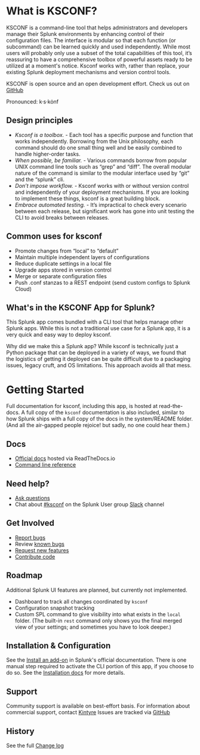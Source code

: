 
# What is KSCONF?

KSCONF is a command-line tool that helps administrators and developers manage their Splunk environments by enhancing control of their configuration files.  The interface is modular so that each function (or subcommand) can be learned quickly and used independently.  While most users will probably only use a subset of the total capabilities of this tool, it’s reassuring to have a comprehensive toolbox of powerful assets ready to be utilized at a moment's notice.  Ksconf works with, rather than replace, your existing Splunk deployment mechanisms and version control tools.

KSCONF is open source and an open development effort.  Check us out on [GitHub](https://github.com/Kintyre/ksconf#kintyres-splunk-configuration-tool)

Pronounced:   k·s·kȯnf

## Design principles

- *Ksconf is a toolbox.*  - Each tool has a specific purpose and function that works independently.  Borrowing from the Unix philosophy, each command should do one small thing well and be easily combined to handle higher-order tasks.
- *When possible, be familiar.* - Various commands borrow from popular UNIX command line tools such as “grep” and “diff”.  The overall modular nature of the command is similar to the modular interface used by “git” and the “splunk” cli.
- *Don’t impose workflow.* - Ksconf works with or without version control and independently of your deployment mechanisms. If you are looking to implement these things, ksconf is a great building block.
- *Embrace automated testing.* - It’s impractical to check every scenario between each release, but significant work has gone into unit testing the CLI to avoid breaks between releases.

## Common uses for ksconf
- Promote changes from “local” to “default”
- Maintain multiple independent layers of configurations
- Reduce duplicate settings in a local file
- Upgrade apps stored in version control
- Merge or separate configuration files
- Push .conf stanzas to a REST endpoint (send custom configs to Splunk Cloud)

## What's in the KSCONF App for Splunk?

This Splunk app comes bundled with a CLI tool that helps manage other Splunk apps.  While this is not a traditional use case for a Splunk app, it is a very quick and easy way to deploy ksconf.

Why did we make this a Splunk app? While ksconf is technically just a Python package that can be deployed in a variety of ways, we found that the logistics of getting it deployed can be quite difficult due to a packaging issues, legacy cruft, and OS limitations. This approach avoids all that mess.


# Getting Started

Full documentation for ksconf, including this app, is hosted at read-the-docs.  A full copy of the `ksconf` documentation is also included, similar to how Splunk ships with a full copy of the docs in the system/README folder.  (And all the air-gapped people rejoice! but sadly, no one could hear them.)


## Docs

  * [Official docs](https://ksconf.readthedocs.io/en/latest/) hosted via ReadTheDocs.io
  * [Command line reference](https://ksconf.readthedocs.io/en/latest/cmd.html)

## Need help?

 * [Ask questions](https://github.com/Kintyre/ksconf/issues/new?labels=question)
 * Chat about [#ksconf](https://slack.com/app_redirect?channel=CDVT14KUN) on the Splunk User group [Slack](https://splunk-usergroups.slack.com) channel

## Get Involved

 * [Report bugs](https://github.com/Kintyre/ksconf/issues/new?template=bug.md)
 * Review [known bugs](https://github.com/Kintyre/ksconf/labels/bug)
 * [Request new features](https://github.com/Kintyre/ksconf/issues/new?template=feature-request.md&labels=enhancement)
 * [Contribute code](https://ksconf.readthedocs.io/en/latest/devel.html#contributing)

## Roadmap

Additional Splunk UI features are planned, but currently not implemented.

 * Dashboard to track all changes coordinated by `ksconf`
 * Configuration snapshot tracking
 * Custom SPL command to give visibility into what exists in the `local` folder.  (The built-in `rest` command only shows you the final merged view of your settings; and sometimes you have to look deeper.)

## Installation & Configuration

See the [Install an add-on](https://docs.splunk.com/Documentation/AddOns/released/Overview/Singleserverinstall) in Splunk's official documentation.  There is one manual step required to activate the CLI portion of this app, if you choose to do so.  See the [Installation docs](https://ksconf.readthedocs.io/en/latest/install.html) for more details.

## Support

Community support is available on best-effort basis.  For information about commercial support, contact [Kintyre](mailto:hello@kintyre.co)
Issues are tracked via [GitHub](https://github.com/Kintyre/ksconf/issues)

## History
See the full [Change log](https://ksconf.readthedocs.io/en/latest/changelog.html)
